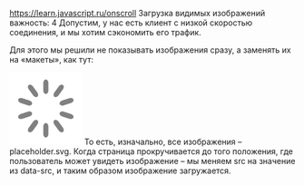 https://learn.javascript.ru/onscroll
Загрузка видимых изображений
важность: 4
Допустим, у нас есть клиент с низкой скоростью соединения, и мы хотим сэкономить его трафик.

Для этого мы решили не показывать изображения сразу, а заменять их на «макеты», как тут:

<img src="placeholder.svg" width="128" height="128" data-src="real.jpg">
То есть, изначально, все изображения – placeholder.svg. Когда страница прокручивается до того положения, где пользователь может увидеть изображение – мы меняем src на значение из data-src, и таким образом изображение загружается.